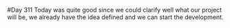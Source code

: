 #Day 311
Today was quite good since we could clarify well what our project will be, we already have the idea defined and we can start the development.